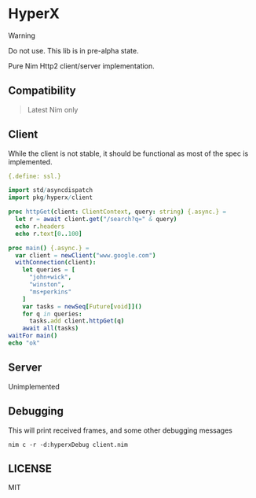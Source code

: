 # HyperX

> [!WARNING]
> Do not use. This lib is in pre-alpha state.

Pure Nim Http2 client/server implementation.

## Compatibility

> Latest Nim only

## Client

While the client is not stable, it should be functional as
most of the spec is implemented.

```nim
{.define: ssl.}

import std/asyncdispatch
import pkg/hyperx/client

proc httpGet(client: ClientContext, query: string) {.async.} =
  let r = await client.get("/search?q=" & query)
  echo r.headers
  echo r.text[0..100]

proc main() {.async.} =
  var client = newClient("www.google.com")
  withConnection(client):
    let queries = [
      "john+wick",
      "winston",
      "ms+perkins"
    ]
    var tasks = newSeq[Future[void]]()
    for q in queries:
      tasks.add client.httpGet(q)
    await all(tasks)
waitFor main()
echo "ok"
```

## Server

Unimplemented

## Debugging

This will print received frames, and some other
debugging messages

```
nim c -r -d:hyperxDebug client.nim
```

## LICENSE

MIT
